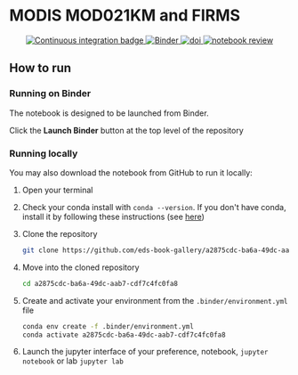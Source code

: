 # MODIS MOD021KM and FIRMS

<p align="center">
    <a href="https://github.com/eds-book/a2875cdc-ba6a-49dc-aab7-cdf7c4fc0fa8/actions/workflows/monthly-build.yaml/badge.svg">
        <img alt="Continuous integration badge" src="https://github.com/eds-book/a2875cdc-ba6a-49dc-aab7-cdf7c4fc0fa8/actions/workflows/monthly-build.yaml/badge.svg">
    </a>
    <a href="http://mybinder.org/v2/gh/eds-book/a2875cdc-ba6a-49dc-aab7-cdf7c4fc0fa8/main?labpath=notebook.ipynb">
        <img alt="Binder" src="https://mybinder.org/badge_logo.svg">
    </a>
    <a href="https://doi.org/10.5281/zenodo.8309635">
        <img alt="doi" src="https://zenodo.org/badge/493609384.svg">
    </a>
    <a href="https://github.com/alan-turing-institute/environmental-ds-book/pull/2">
        <img alt="notebook review" src="https://img.shields.io/badge/view-review-purple">
    </a>
</p>

## How to run

### Running on Binder
The notebook is designed to be launched from Binder. 

Click the **Launch Binder** button at the top level of the repository

### Running locally
You may also download the notebook from GitHub to run it locally:
1. Open your terminal

2. Check your conda install with `conda --version`. If you don't have conda, install it by following these instructions (see [here](https://docs.conda.io/en/latest/miniconda.html))

3. Clone the repository
    ```bash
    git clone https://github.com/eds-book-gallery/a2875cdc-ba6a-49dc-aab7-cdf7c4fc0fa8.git
    ```

4. Move into the cloned repository
    ```bash
    cd a2875cdc-ba6a-49dc-aab7-cdf7c4fc0fa8
    ```

5. Create and activate your environment from the `.binder/environment.yml` file
    ```bash
    conda env create -f .binder/environment.yml
    conda activate a2875cdc-ba6a-49dc-aab7-cdf7c4fc0fa8
    ```  

6. Launch the jupyter interface of your preference, notebook, `jupyter notebook` or lab `jupyter lab`